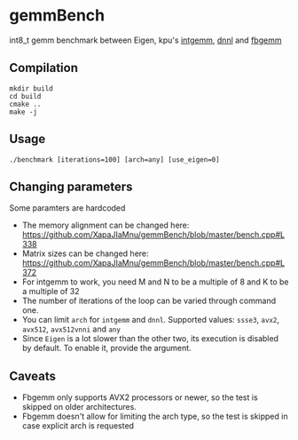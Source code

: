 # gemmBench
int8_t gemm benchmark between Eigen, kpu's [intgemm](https://github.com/kpu/intgemm), [dnnl](https://github.com/intel/mkl-dnn) and [fbgemm](https://github.com/pytorch/FBGEMM/)

## Compilation
```
mkdir build
cd build
cmake ..
make -j
```
## Usage
```
./benchmark [iterations=100] [arch=any] [use_eigen=0]
```

## Changing parameters
Some paramters are hardcoded
- The memory alignment can be changed here: https://github.com/XapaJIaMnu/gemmBench/blob/master/bench.cpp#L338
- Matrix sizes can be changed here: https://github.com/XapaJIaMnu/gemmBench/blob/master/bench.cpp#L372
- For intgemm to work, you need M and N to be a multiple of 8 and K to be a multiple of 32
- The number of iterations of the loop can be varied through command one.
- You can limit `arch` for `intgemm` and `dnnl`. Supported values: `ssse3`, `avx2`, `avx512`, `avx512vnni` and `any`
- Since `Eigen` is a lot slower than the other two, its execution is disabled by default. To enable it, provide the argument.

## Caveats
- Fbgemm only supports AVX2 processors or newer, so the test is skipped on older architectures.
- Fbgemm doesn't allow for limiting the arch type, so the test is skipped in case explicit arch is requested

